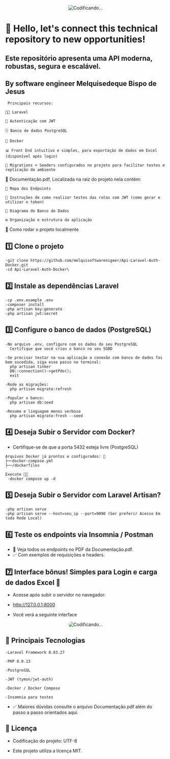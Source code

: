 
<p align="center">
  <img src="https://github.com/user-attachments/assets/bde9e4c8-70a1-46a3-ac5f-d05d3ed93477" alt="Codificando..." />
</p>

# 👋 Hello, let's connect this technical repository to new opportunities!

   ## Este repositório apresenta uma API moderna, robustas, segura e escalável.
   
   ## By software engineer Melquisedeque Bispo de Jesus
   
     Principais recursos:

    🧑‍💻 Laravel
    
    🔐 Autenticação com JWT

    🗄️ Banco de dados PostgreSQL

    🐳 Docker 

    📊 Front End intuitivo e simples, para exportação de dados em Excel (disponível após login)

    🌱 Migrations + Seeders configurados no projeto para facilitar testes e replicação do ambiente

📍 Documentação.pdf, Localizada na raiz do projeto nela contém:

    🧭 Mapa dos Endpoints

    🔐 Instruções de como realizar testes das rotas com JWT (como gerar e utilizar o token)

    🧱 Diagrama do Banco de Dados   

    ⚙️ Organização e estrutura da aplicação

🚀 Como rodar o projeto localmente
## 1️⃣ Clone o projeto

    -git clone https://github.com/melquisoftwarenigeer/Api-Laravel-Auth-Docker.git
    -cd Api-Laravel-Auth-Docker\

## 2️⃣ Instale as dependências Laravel

    -cp .env.example .env
    -composer install
    -php artisan key:generate
    -php artisan jwt:secret

## 3️⃣ Configure o banco de dados (PostgreSQL)

    -No arquivo .env, configure com os dados do seu PostgreSQL
      Certifique que você criou o banco no seu SGBD

    -Se precisar testar na sua aplicação a conexão com banco de dados foi bem sucedida, siga esse passo no terminal:
      php artisan tinker
      DB::connection()->getPdo();
      exit

    -Rode as migrações:
      php artisan migrate:refresh

    -Popular o banco:
      php artisan db:seed

    -Resumo e linguagem menos verbosa
      php artisan migrate:fresh --seed

## 4️⃣ Deseja Subir o Servidor com Docker?

   - Certifique-se de que a porta 5432 esteja livre (PostgreSQL)

    Arquivos Docker já prontos e configurados: 📁
    ├──docker-compose.yml 
    ├──/dockerfiles 
    
    Execute 🧑‍💻 
     -docker compose up -d

## 5️⃣ Deseja Subir o Servidor com Laravel Artisan?
    
    -php artisan serve 
    -php artisan serve --host=seu_ip --port=9090 (Ser preferir Acesso Em toda Rede Local)

## 6️⃣ Teste os endpoints via Insomnia / Postman

   - 📍 Veja todos os endpoints no PDF da Documentação.pdf.
   - ✅ Com exemplos de requisições e headers.

## 7️⃣ Interface bônus! Simples para Login e carga de dados Excel 🎁

   - Acesse após subir o servidor no navegador:
   - http://127.0.0.1:8000
   
   - Você verá a seguinte interface   

<p align="center">
  <img src="https://github.com/user-attachments/assets/2ff3ad33-56a4-41c0-bf84-bdfa99a1ebfc" alt="Codificando..." style="border-radius: 30px;"/>
</p>

## 🧠 Principais Tecnologias

    -Laravel Framework 8.83.27

    -PHP 8.0.13

    -PostgreSQL

    -JWT (tymon/jwt-auth)

    -Docker / Docker Compose

    -Insomnia para testes

- ✅ Maiores dúvidas consulte o arquivo Documentação.pdf além do passo a passo orientados aqui.

## 📄 Licença

- Codificação do projeto: UTF-8
 
- Este projeto utiliza a licença MIT.
